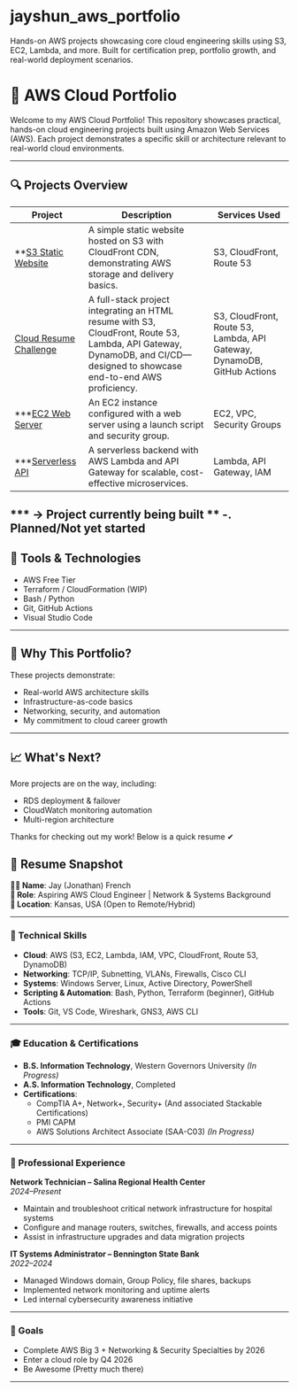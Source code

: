 # jayshun_aws_portfolio
Hands-on AWS projects showcasing core cloud engineering skills using S3, EC2, Lambda, and more. Built for certification prep, portfolio growth, and real-world deployment scenarios.

# 🧠 AWS Cloud Portfolio

Welcome to my AWS Cloud Portfolio! This repository showcases practical, hands-on cloud engineering projects built using Amazon Web Services (AWS). Each project demonstrates a specific skill or architecture relevant to real-world cloud environments.

---

## 🔍 Projects Overview

| Project | Description | Services Used |
|--------|-------------|----------------|
| **[S3 Static Website](./s3-static-website) | A simple static website hosted on S3 with CloudFront CDN, demonstrating AWS storage and delivery basics. | S3, CloudFront, Route 53 |
| [Cloud Resume Challenge](./cloud-resume-challenge) | A full-stack project integrating an HTML resume with S3, CloudFront, Route 53, Lambda, API Gateway, DynamoDB, and CI/CD—designed to showcase end-to-end AWS proficiency. | S3, CloudFront, Route 53, Lambda, API Gateway, DynamoDB, GitHub Actions |
| ***[EC2 Web Server](./ec2-webserver) | An EC2 instance configured with a web server using a launch script and security group. | EC2, VPC, Security Groups |
| ***[Serverless API](./lambda-api-gateway) | A serverless backend with AWS Lambda and API Gateway for scalable, cost-effective microservices. | Lambda, API Gateway, IAM |

*** -> Project currently being built
** -. Planned/Not yet started
---

## 🧰 Tools & Technologies
- AWS Free Tier
- Terraform / CloudFormation (WIP)
- Bash / Python
- Git, GitHub Actions
- Visual Studio Code

---

## 📌 Why This Portfolio?
These projects demonstrate:
- Real-world AWS architecture skills
- Infrastructure-as-code basics
- Networking, security, and automation
- My commitment to cloud career growth

---

## 📈 What's Next?
More projects are on the way, including:
- RDS deployment & failover
- CloudWatch monitoring automation
- Multi-region architecture

Thanks for checking out my work! Below is a quick resume ✔

## 📄 Resume Snapshot

**👨‍💻 Name**: Jay (Jonathan) French  
**🎯 Role**: Aspiring AWS Cloud Engineer | Network & Systems Background  
**📍 Location**: Kansas, USA (Open to Remote/Hybrid)

---

### 🔧 Technical Skills
- **Cloud**: AWS (S3, EC2, Lambda, IAM, VPC, CloudFront, Route 53, DynamoDB)
- **Networking**: TCP/IP, Subnetting, VLANs, Firewalls, Cisco CLI
- **Systems**: Windows Server, Linux, Active Directory, PowerShell
- **Scripting & Automation**: Bash, Python, Terraform (beginner), GitHub Actions
- **Tools**: Git, VS Code, Wireshark, GNS3, AWS CLI

---

### 🎓 Education & Certifications
- **B.S. Information Technology**, Western Governors University *(In Progress)*  
- **A.S. Information Technology**, Completed  
- **Certifications**:
  - CompTIA A+, Network+, Security+ (And associated Stackable Certifications)
  - PMI CAPM
  - AWS Solutions Architect Associate (SAA-C03) *(In Progress)*

---

### 💼 Professional Experience
**Network Technician – Salina Regional Health Center**  
*2024–Present*  
- Maintain and troubleshoot critical network infrastructure for hospital systems  
- Configure and manage routers, switches, firewalls, and access points  
- Assist in infrastructure upgrades and data migration projects

**IT Systems Administrator – Bennington State Bank**  
*2022–2024*  
- Managed Windows domain, Group Policy, file shares, backups  
- Implemented network monitoring and uptime alerts  
- Led internal cybersecurity awareness initiative

---

### 🚀 Goals
- Complete AWS Big 3 + Networking & Security Specialties by 2026  
- Enter a cloud role by Q4 2026  
- Be Awesome (Pretty much there)

---

